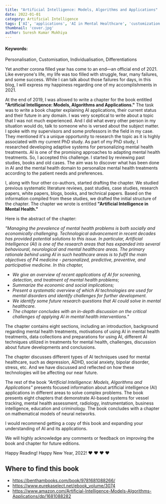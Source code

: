 ```yaml
---
title: "Artificial Intelligence: Models, Algorithms and Applications"
date: 2022-01-01
category: Artificial Intelligence
tags: ['AI', 'applications', 'AI in Mental Healthcare', 'customization']
thumbnail: 'cover.jpg'
author: Suresh Kumar Mukhiya
---
```


#### Keywords:

Personalisation, Customisation, Individualisation, Differentiations


Yet another corona filled year has come to an end—an official end of 2021. Like everyone's life, my life was too filled with struggle, fear, many failures, and some success. While I can talk about those failures for days, in this blog, I will express my happiness regarding one of my accomplishments in 2021. 

At the end of 2019, I was allowed to write a chapter for the book entitled **"Artificial Intelligence: Models, Algorithms and Applications."** The task was to write a book chapter explaining AI applications, their current status and their future in any domain. I was very sceptical to write about a topic that I was not much experienced. And I did what every other person in my situation would do, talk to someone who is versed about the subject matter. I spoke with my supervisors and some professors in the field in my case. They mentioned it's a unique opportunity to research the topic as it is highly associated with my current PhD study. As part of my PhD study, I researched developing adaptive systems for personalizing mental health treatments. AI is one of the promising approaches to adapting mental health treatments. So, I accepted this challenge. I started by reviewing past studies, books and old cases. The aim was to discover what has been done in AI and the mental health domain to personalize mental health treatments according to the patient needs and preferences. 

I, along with four other co-authors, started drafting the chapter. We studied previous systematic literature reviews, past studies, case studies, research papers, white papers, blogs, books,  and technical papers. Based on the information compiled from these studies, we drafted the initial structure of the chapter. The chapter we wrote is entitled **"Artificial Intelligence in Mental Health."**

Here is the abstract of the chapter:

*"Managing the prevalence of mental health problems is both socially and economically challenging. Technological advancement in recent decades has provided potential solutions to this issue. In particular, Artificial Intelligence (AI) is one of the research areas that has expanded into several behavioural, neurological and mental healthcare areas. The primary rationale behind using AI in such healthcare areas is to fulfil the main objectives of P4 medicine - personalized, predictive, preventive, and participative medicine. In this chapter,* 
- *We give an overview of recent applications of AI for screening, detection, and treatment of mental health problems*; 
- *Summarize the economic and social implications;* 
- *Present a systematic overview of which AI technologies are used for mental disorders and identify challenges for further development.* 
- *We identify some future research questions that AI could solve in mental healthcare.* 
- *The chapter concludes with an in-depth discussion on the critical challenges of applying AI in mental health interventions."*

The chapter contains eight sections, including an introduction, background regarding mental health treatments, motivations of using AI in mental health treatments, data collections and preparations for using AI, different AI techniques utilized in treatments for mental health, challenges, discussion about future developments and conclusions.

The chapter discusses different types of AI techniques used for mental healthcare, such as depression, ADHD, social anxiety, bipolar disorder, stress, etc. And we have discussed and reflected on how these technologies will be affecting our near future. 
 
The rest of the book *"Artificial Intelligence: Models, Algorithms and Applications"* presents focused information about artificial intelligence (AI) applications in different areas to solve complex problems. The book presents eight chapters that demonstrate AI-based systems for vessel tracking, mental health assessment, radiology, instrumentation, business intelligence, education and criminology. The book concludes with a chapter on mathematical models of neural networks.

I would recommend getting a copy of this book and expanding your understanding of AI and its applications. 

We will highly acknowledge any comments or feedback on improving the book and chapter for future editions. 

Happy Reading! Happy New Year, 2022! ❤ ❤ ❤ ❤


## Where to find this book

- https://benthambooks.com/book/9781681088266/
- https://www.eurekaselect.net/ebook_volume/3074
- https://www.amazon.com/Artificial-Intelligence-Models-Algorithms-Applications/dp/1681088282